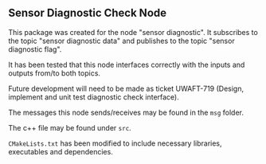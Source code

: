## Sensor Diagnostic Check Node
This package was created for the node "sensor diagnostic". It subscribes to the topic "sensor diagnostic data" and publishes to the topic "sensor diagnostic flag".

It has been tested that this node interfaces correctly with the inputs and outputs from/to both topics.

Future development will need to be made as ticket UWAFT-719 (Design, implement and unit test diagnostic check interface).

The messages this node sends/receives may be found in the `msg` folder.

The c++ file may be found under `src`.

`CMakeLists.txt` has been modified to include necessary libraries, executables and dependencies. 